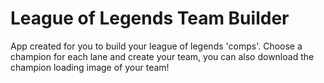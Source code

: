 # League of Legends Team Builder

App created for you to build your league of legends 'comps'.
Choose a champion for each lane and create your team, you can also download the champion loading image of your team!
